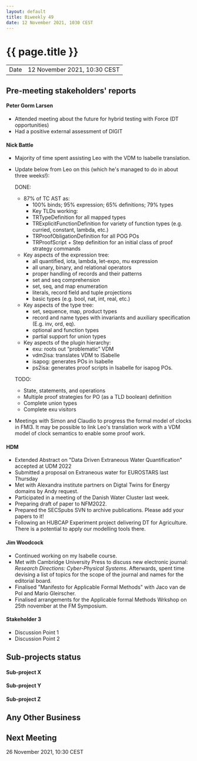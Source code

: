 ```yaml
---
layout: default
title: Biweekly 49
date: 12 November 2021, 1030 CEST
---
```


<script src="https://code.jquery.com/jquery-1.11.1.min.js">
</script>
<script src="/javascripts/edit.js"></script>
<script>setEditButonNm();</script>

# {{ page.title }}

|||
|---|---|
| Date | 12 November 2021, 10:30 CEST |


## Pre-meeting stakeholders' reports

<!-- Please keep in mind that the minutes are publicly available.-->

#### Peter Gorm Larsen
* Attended meeting about the future for hybrid testing with Force (DT opportunities)
* Had a positive external assessment of DIGIT

#### Nick Battle
* Majority of time spent assisting Leo with the VDM to Isabelle translation.
* Update below from Leo on this (which he's managed to do in about three weeks!):

    DONE:
    * 87% of TC AST as:
      * 100% binds; 95% expression; 65% definitions; 79% types
      * Key TLDs working:
      * TRTypeDefinition for all mapped types
      * TRExplicitFunctionDefinition for variety of function types (e.g. curried, constant, lambda, etc.)
      * TRProofObligationDefinition for all POG POs
      * TRProofScript + Step definition for an initial class of proof strategy commands
    * Key aspects of the expression tree:
      * all quantified, iota, lambda, let-expo, mu expression
      * all unary, binary, and relational operators
      * proper handling of records and their patterns
      * set and seq comprehension
      * set, seq, and map enumeration
      * literals, record field and tuple projections
      * basic types (e.g. bool, nat, int, real, etc.)
    * Key aspects of the type tree:
      * set, sequence, map, product types
      * record and name types with invariants and auxiliary specification (E.g. inv, ord, eq).
      * optional and function types
      * partial support for union types
    * Key aspects of the plugin hierarchy:
      * exu: roots out “problematic” VDM
      * vdm2isa: translates VDM to ISabelle
      * isapog: generates POs in Isabelle
      * ps2isa: generates proof scripts in Isabelle for isapog POs. 

    TODO:
    * State, statements, and operations
    * Multiple proof strategies for PO (as a TLD boolean) definition
    * Complete union types
    * Complete exu visitors

* Meetings with Simon and Claudio to progress the formal model of clocks in FMI3. It may be possible to link Leo's translation work with a VDM model of clock semantics to enable some proof work.

#### HDM
* Extended Abstract on "Data Driven Extraneous Water Quantification" accepted at UDM 2022 
* Submitted a proposal on Extraneous water for EUROSTARS last Thursday
* Met with Alexandra institute partners on Digtal Twins for Energy domains by Andy request.
* Participated in a meeting of the Danish Water Cluster last week.
* Preparing draft of paper to NFM2022.
* Prepared the SECSpubs SVN to archive publications. Please add your papers to it!
* Following an HUBCAP Experiment project delivering DT for Agriculture. There is a potential to apply our modelling tools there.

#### Jim Woodcock
* Continued working on my Isabelle course.
* Met with Cambridge University Press to discuss new electronic journal: _Research Directions: Cyber-Physical Systems_. Afterwards, spent time devising a list of topics for the scope of the journal and names for the editorial board.
* Finalised "Manifesto for Applicable Formal Methods" with Jaco van de Pol and Mario Gleirscher. 
* Finalised arrangements for the Applicable formal Methods Wrkshop on 25th november at the FM Symposium.

#### Stakeholder 3
* Discussion Point 1
* Discussion Point 2


## Sub-projects status


#### Sub-project X

#### Sub-project Y

#### Sub-project Z

##  Any Other Business

Next Meeting
------------

26 November 2021, 10:30 CEST


<div id="edit_page_div"></div>
